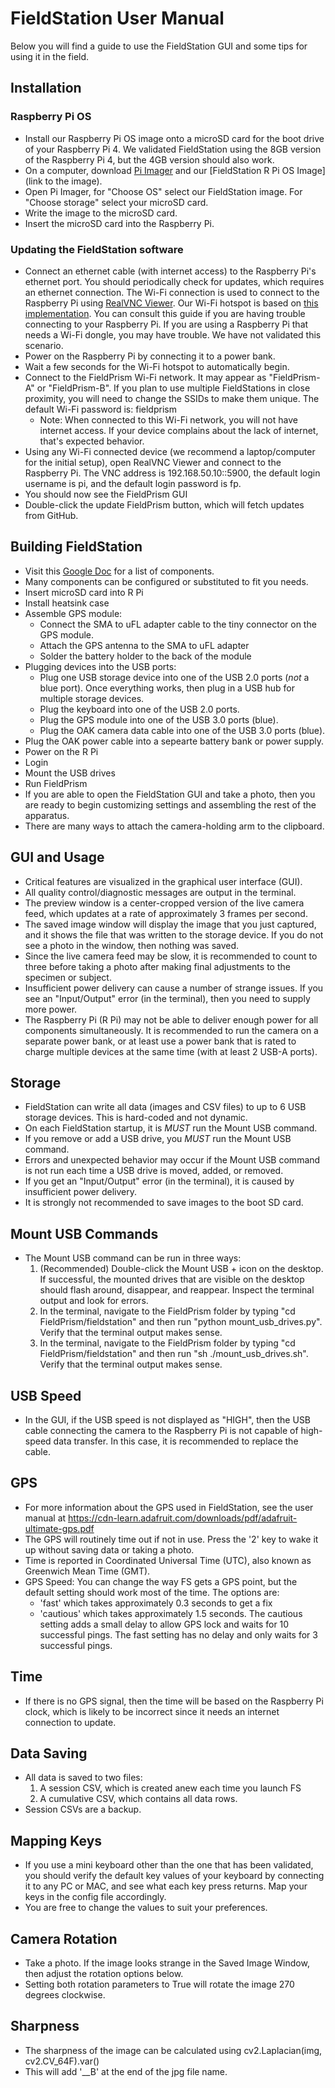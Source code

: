 # FieldStation User Manual

Below you will find a guide to use the FieldStation GUI and some tips for using it in the field.

## Installation
### Raspberry Pi OS
- Install our Raspberry Pi OS image onto a microSD card for the boot drive of your Raspberry Pi 4. We validated FieldStation using the 8GB version of the Raspberry Pi 4, but the 4GB version should also work.
- On a computer, download [Pi Imager](https://www.raspberrypi.com/software/) and our [FieldStation R Pi OS Image](link to the image).
- Open Pi Imager, for "Choose OS" select our FieldStation image. For "Choose storage" select your microSD card.
- Write the image to the microSD card.
- Insert the microSD card into the Raspberry Pi.

### Updating the FieldStation software
- Connect an ethernet cable (with internet access) to the Raspberry Pi's ethernet port. You should periodically check for updates, which requires an ethernet connection. The Wi-Fi connection is used to connect to the Raspberry Pi using [RealVNC Viewer](https://www.realvnc.com/en/connect/download/viewer/). Our Wi-Fi hotspot is based on [this implementation](https://www.raspberryconnect.com/projects/65-raspberrypi-hotspot-accesspoints/183-raspberry-pi-automatic-hotspot-and-static-hotspot-installer). You can consult this guide if you are having trouble connecting to your Raspberry Pi. If you are using a Raspberry Pi that needs a Wi-Fi dongle, you may have trouble. We have not validated this scenario.
- Power on the Raspberry Pi by connecting it to a power bank. 
- Wait a few seconds for the Wi-Fi hotspot to automatically begin. 
- Connect to the FieldPrism Wi-Fi network. It may appear as "FieldPrism-A" or "FieldPrism-B". If you plan to use multiple FieldStations in close proximity, you will need to change the SSIDs to make them unique. The default Wi-Fi password is: fieldprism 
  - Note: When connected to this Wi-Fi network, you will not have internet access. If your device complains about the lack of internet, that's expected behavior. 
- Using any Wi-Fi connected device (we recommend a laptop/computer for the initial setup), open RealVNC Viewer and connect to the Raspberry Pi. The VNC address is 192.168.50.10::5900, the default login username is pi, and the default login password is fp.
- You should now see the FieldPrism GUI
- Double-click the update FieldPrism button, which will fetch updates from GitHub.

## Building FieldStation
- Visit this [Google Doc](https://docs.google.com/spreadsheets/d/1JehmKyVmFK3Lc9CnkLczqQ6QDvSGqS9bizb0PLSKSbI/edit?usp=sharing) for a list of components.
- Many components can be configured or substituted to fit you needs. 
- Insert microSD card into R Pi
- Install heatsink case
- Assemble GPS module:
    - Connect the SMA to uFL adapter cable to the tiny connector on the GPS module.
    - Attach the GPS antenna to the SMA to uFL adapter 
    - Solder the battery holder to the back of the module
- Plugging devices into the USB ports:
    - Plug one USB storage device into one of the USB 2.0 ports (*not* a blue port). Once everything works, then plug in a USB hub for multiple storage devices. 
    - Plug the keyboard into one of the USB 2.0 ports.
    - Plug the GPS module into one of the USB 3.0 ports (blue).
    - Plug the OAK camera data cable into one of the USB 3.0 ports (blue).
- Plug the OAK power cable into a sepearte battery bank or power supply.
- Power on the R Pi
- Login
- Mount the USB drives
- Run FieldPrism
- If you are able to open the FieldStation GUI and take a photo, then you are ready to begin customizing settings and assembling the rest of the apparatus.
- There are many ways to attach the camera-holding arm to the clipboard. 

## GUI and Usage 
- Critical features are visualized in the graphical user interface (GUI).
- All quality control/diagnostic messages are output in the terminal.
- The preview window is a center-cropped version of the live camera feed, which updates at a rate of approximately 3 frames per second.
- The saved image window will display the image that you just captured, and it shows the file that was written to the storage device. If you do not see a photo in the window, then nothing was saved.
- Since the live camera feed may be slow, it is recommended to count to three before taking a photo after making final adjustments to the specimen or subject.
- Insufficient power delivery can cause a number of strange issues. If you see an "Input/Output" error (in the terminal), then you need to supply more power.
- The Raspberry Pi (R Pi) may not be able to deliver enough power for all components simultaneously. It is recommended to run the camera on a separate power bank, or at least use a power bank that is rated to charge multiple devices at the same time (with at least 2 USB-A ports).

## Storage
- FieldStation can write all data (images and CSV files) to up to 6 USB storage devices. This is hard-coded and not dynamic.
- On each FieldStation startup, it is *MUST* run the Mount USB command.
- If you remove or add a USB drive, you *MUST* run the Mount USB command.
- Errors and unexpected behavior may occur if the Mount USB command is not run each time a USB drive is moved, added, or removed.
- If you get an "Input/Output" error (in the terminal), it is caused by insufficient power delivery.
- It is strongly not recommended to save images to the boot SD card.

## Mount USB Commands
- The Mount USB command can be run in three ways:
  1. (Recommended) Double-click the Mount USB + icon on the desktop. If successful, the mounted drives that are visible on the desktop should flash around, disappear, and reappear. Inspect the terminal output and look for errors.
  2. In the terminal, navigate to the FieldPrism folder by typing "cd FieldPrism/fieldstation" and then run "python mount_usb_drives.py". Verify that the terminal output makes sense.
  3. In the terminal, navigate to the FieldPrism folder by typing "cd FieldPrism/fieldstation" and then run "sh ./mount_usb_drives.sh". Verify that the terminal output makes sense.

## USB Speed
- In the GUI, if the USB speed is not displayed as "HIGH", then the USB cable connecting the camera to the Raspberry Pi is not capable of high-speed data transfer. In this case, it is recommended to replace the cable.

## GPS
- For more information about the GPS used in FieldStation, see the user manual at https://cdn-learn.adafruit.com/downloads/pdf/adafruit-ultimate-gps.pdf
- The GPS will routinely time out if not in use. Press the '2' key to wake it up without saving data or taking a photo.
- Time is reported in Coordinated Universal Time (UTC), also known as Greenwich Mean Time (GMT).
- GPS Speed: You can change the way FS gets a GPS point, but the default setting should work most of the time. The options are:
  * 'fast' which takes approximately 0.3 seconds to get a fix 
  * 'cautious' which takes approximately 1.5 seconds.
  The cautious setting adds a small delay to allow GPS lock and waits for 10 successful pings. The fast setting has no delay and only waits for 3 successful pings.

## Time
- If there is no GPS signal, then the time will be based on the Raspberry Pi clock, which is likely to be incorrect since it needs an internet connection to update.

## Data Saving
- All data is saved to two files:
    1. A session CSV, which is created anew each time you launch FS
    2. A cumulative CSV, which contains all data rows.
- Session CSVs are a backup.

## Mapping Keys 
- If you use a mini keyboard other than the one that has been validated, you should verify the default key values of your keyboard by connecting it to any PC or MAC, and see what each key press returns. Map your keys in the config file accordingly.
- You are free to change the values to suit your preferences.

## Camera Rotation
- Take a photo. If the image looks strange in the Saved Image Window, then adjust the rotation options below.
- Setting both rotation parameters to True will rotate the image 270 degrees clockwise.

## Sharpness
- The sharpness of the image can be calculated using cv2.Laplacian(img, cv2.CV_64F).var()
- This will add '__B' at the end of the jpg file name.
